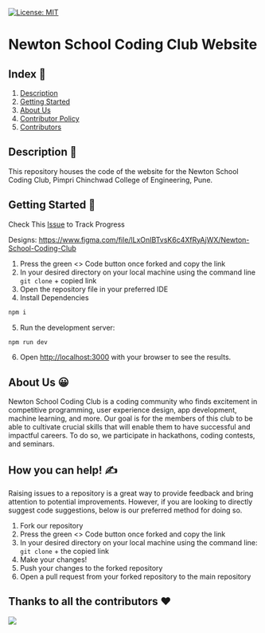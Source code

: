 [![License: MIT](https://img.shields.io/badge/License-MIT-yellow.svg)](https://opensource.org/licenses/MIT)

# Newton School Coding Club Website

## Index 📖
1. [Description](#description)
2. [Getting Started](#getting-started)
3. [About Us](#about-us)
4. [Contributor Policy](#contribution-policy)
5. [Contributors](#contributors)

<a name = "description"></a>
## Description 📝

This repository houses the code of the website for the Newton School Coding Club, Pimpri Chinchwad College of Engineering, Pune.

<a name = "getting-started"></a>
## Getting Started 🚀

Check This [Issue](https://github.com/nsccpccoe/nscc-frontend/issues/1) to Track Progress

Designs: https://www.figma.com/file/lLxOnIBTvsK6c4XfRyAjWX/Newton-School-Coding-Club

1. Press the green <> Code button once forked and copy the link
2. In your desired directory on your local machine using the command line
```git clone``` + copied link
3. Open the repository file in your preferred IDE
4. Install Dependencies
```bash
npm i
```
5. Run the development server:
```bash
npm run dev
```
6. Open [http://localhost:3000](http://localhost:3000) with your browser to see the results.

<a name = "about-us"></a>
## About Us 😀

Newton School Coding Club is a coding community who finds excitement in competitive programming, user experience design, app development, machine learning, and more. Our goal is for the members of this club to be able to cultivate crucial skills that will enable them to have successful and impactful careers. To do so, we participate in hackathons, coding contests, and seminars.

<a name ="contribution-policy"></a>
## How you can help! ✍️

Raising issues to a repository is a great way to provide feedback and bring attention to potential improvements. However, if you are looking to directly suggest code suggestions, below is our preferred method for doing so.

1. Fork our repository
2. Press the green <> Code button once forked and copy the link
3. In your desired directory on your local machine using the command line: `git clone` + the copied link
4. Make your changes!
5. Push your changes to the forked repository
6. Open a pull request from your forked repository to the main repository

<a name = "contributors"></a>
## Thanks to all the contributors ❤️
<a href = "https://github.com/nsccpccoe/nscc-frontend/graphs/contributors">
  <img src = "https://contrib.rocks/image?repo=nsccpccoe/nscc-frontend"/>
</a>
